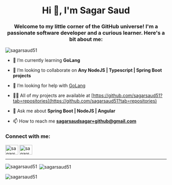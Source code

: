 <h1 align="center">Hi 👋, I'm Sagar Saud</h1>
<h3 align="center">Welcome to my little corner of the GitHub universe! I'm a passionate software developer and a curious learner. Here's a bit about me:</h3>

<p align="left"> <img src="https://komarev.com/ghpvc/?username=sagarsaud51&label=Profile%20views&color=0e75b6&style=flat" alt="sagarsaud51" /> </p>



- 🌱 I’m currently learning **GoLang**

- 👯 I’m looking to collaborate on **Any NodeJS | Typescript | Spring Boot projects**

- 🤝 I’m looking for help with [GoLang](https://golang.org/)

- 👨‍💻 All of my projects are available at [https://github.com/sagarsaud51?tab=repositories](https://github.com/sagarsaud51?tab=repositories)

- 💬 Ask me about **Spring Boot | NodeJS | Angular**

- 📫 How to reach me **sagarsaudsagar+github@gmail.com**

<h3 align="left">Connect with me:</h3>
<p align="left">
  <a href="https://linkedin.com/in/sagarsaud51" target="blank"><img align="center" src="https://raw.githubusercontent.com/rahuldkjain/github-profile-readme-generator/master/src/images/icons/Social/linked-in-alt.svg" alt="sagarsaud51" height="30" width="40" /></a>
  <a href="https://twitter.com/sagarsaudsagar" target="blank"><img align="center" src="https://raw.githubusercontent.com/rahuldkjain/github-profile-readme-generator/master/src/images/icons/Social/twitter.svg" alt="sagarsaudsagar" height="30" width="40" /></a>
</p>

<hr />

<p><img align="left" src="https://github-readme-stats.vercel.app/api/top-langs?username=sagarsaud51&show_icons=true&locale=en&layout=compact&theme=onedark&no-bg=true" alt="sagarsaud51" /></p>

<p>&nbsp;<img align="center" src="https://github-readme-stats.vercel.app/api?username=sagarsaud51&show_icons=true&locale=en&theme=onedark&no-bg=true" alt="sagarsaud51" /></p>

<p><img align="center" src="https://github-readme-streak-stats.herokuapp.com/?user=sagarsaud51&theme=onedark&no-bg=true" alt="sagarsaud51" /></p>


